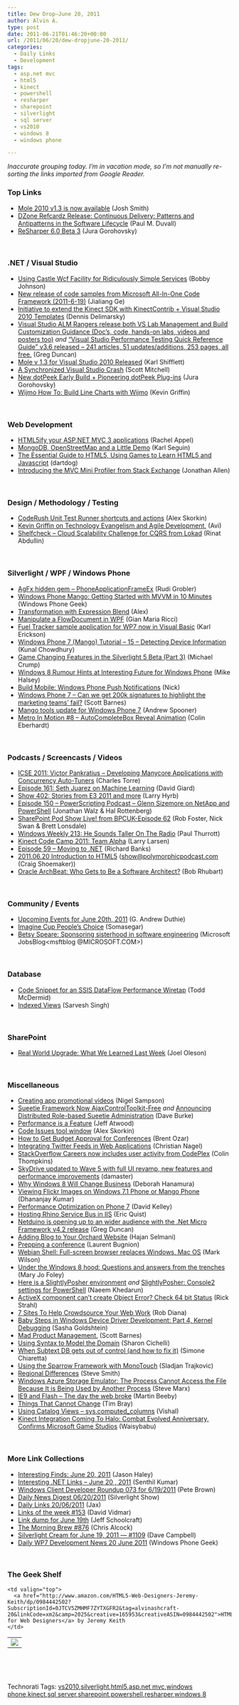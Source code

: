 ```yaml
---
title: Dew Drop–June 20, 2011
author: Alvin A.
type: post
date: 2011-06-21T01:46:20+00:00
url: /2011/06/20/dew-dropjune-20-2011/
categories:
  - Daily Links
  - Development
tags:
  - asp.net mvc
  - html5
  - kinect
  - powershell
  - resharper
  - sharepoint
  - silverlight
  - sql server
  - vs2010
  - windows 8
  - windows phone

---
```

_Inaccurate grouping today. I’m in vacation mode, so I’m not manually re-sorting the links imported from Google Reader._

### <a name="top"></a>Top Links

  * [Mole 2010 v1.3 is now available][1] (Josh Smith)
  * <a href="http://refcardz.dzone.com/refcardz/continuous-delivery-patterns?oid=hom42229" target="_blank">DZone Refcardz Release: Continuous Delivery: Patterns and Antipatterns in the Software Lifecycle</a> (Paul M. Duvall)
  * [ReSharper 6.0 Beta 3][2] (Jura Gorohovsky)

&#160;

### <a name="dotnet"></a>.NET / Visual Studio

  * [Using Castle Wcf Facility for Ridiculously Simple Services][3] (Bobby Johnson)
  * <a href="http://blogs.msdn.com/b/codefx/archive/2011/06/19/new-release-of-code-samples-from-microsoft-all-in-one-code-framework-2011-6-19.aspx" target="_blank">New release of code samples from Microsoft All-In-One Code Framework (2011-6-19)</a> (Jialiang Ge)
  * [Initiative to extend the Kinect SDK with KinectContrib + Visual Studio 2010 Templates][4] (Dennis Delimarsky)
  * [Visual Studio ALM Rangers release both VS Lab Management and Build Customization Guidance (Doc’s, code, hands-on labs, videos and posters too)][5] _and_ [“Visual Studio Performance Testing Quick Reference Guide” v3.6 released &#8211; 241 articles, 51 updates/additions, 253 pages, all free.][6] (Greg Duncan)
  * [Mole v 1.3 for Visual Studio 2010 Released][7] (Karl Shifflett)
  * [A Synchronized Visual Studio Crash][8] (Scott Mitchell)
  * [New dotPeek Early Build + Pioneering dotPeek Plug-ins][9] (Jura Gorohovsky)
  * [Wijmo How To: Build Line Charts with Wijmo][10] (Kevin Griffin)

&#160;

### <a name="web"></a>Web Development

  * [HTML5ify your ASP.NET MVC 3 applications][11] (Rachel Appel)
  * [MongoDB, OpenStreetMap and a Little Demo][12] (Karl Seguin)
  * [The Essential Guide to HTML5, Using Games to Learn HTML5 and Javascript][13] (dartdog)
  * [Introducing the MVC Mini Profiler from Stack Exchange][14] (Jonathan Allen)

&#160;

### <a name="design"></a>Design / Methodology / Testing

  * [CodeRush Unit Test Runner shortcuts and actions][15] (Alex Skorkin)
  * [Kevin Griffin on Technology Evangelism and Agile Development,][16] (Avi)
  * [Shelfcheck &#8211; Cloud Scalability Challenge for CQRS from Lokad][17] (Rinat Abdullin)

&#160;

### <a name="silverlight"></a>Silverlight / WPF / Windows Phone

  * [AgFx hidden gem &#8211; PhoneApplicationFrameEx][18] (Rudi Grobler)
  * [Windows Phone Mango: Getting Started with MVVM in 10 Minutes][19] (Windows Phone Geek)
  * [Transformation with Expression Blend][20] (Alex)
  * [Manipulate a FlowDocument in WPF][21] (Gian Maria Ricci)
  * [Fuel Tracker sample application for WP7 now in Visual Basic][22] (Karl Erickson)
  * [Windows Phone 7 (Mango) Tutorial &#8211; 15 &#8211; Detecting Device Information][23] (Kunal Chowdhury)
  * [Game Changing Features in the Silverlight 5 Beta (Part 3)][24] (Michael Crump)
  * [Windows 8 Rumour Hints at Interesting Future for Windows Phone][25] (Mike Halsey)
  * [Build Mobile: Windows Phone Push Notifications][26] (Nick)
  * [Windows Phone 7 – Can we get 200k signatures to highlight the marketing teams’ fail?][27] (Scott Barnes)
  * [Mango tools update for Windows Phone 7][28] (Andrew Spooner)
  * [Metro In Motion #8 – AutoCompleteBox Reveal Animation][29] (Colin Eberhardt)

&#160;

### <a name="podcasts"></a>Podcasts / Screencasts / Videos

  * [ICSE 2011: Victor Pankratius &#8211; Developing Manycore Applications with Concurrency Auto-Tuners][30] (Charles Torre)
  * [Episode 161: Seth Juarez on Machine Learning][31] (David Giard)
  * [Show 402: Stories from E3 2011 and more][32] (Larry Hyrb)
  * [Episode 150 &#8211; PowerScripting Podcast &#8211; Glenn Sizemore on NetApp and PowerShell][33] (Jonathan Walz & Hal Rottenberg)
  * [SharePoint Pod Show Live! from BPCUK-Episode 62][34] (Rob Foster, Nick Swan & Brett Lonsdale)
  * [Windows Weekly 213: He Sounds Taller On The Radio][35] (Paul Thurrott)
  * [Kinect Code Camp 2011: Team Alpha][36] (Larry Larsen)
  * [Episode 59 &#8211; Moving to .NET][37] (Richard Banks)
  * [2011.06.20 Introduction to HTML5][38] (show@polymorphicpodcast.com (Craig Shoemaker))
  * <a href="http://blogs.oracle.com/archbeat/entry/show_notes_who_gets_to_be_a_so" target="_blank">Oracle ArchBeat: Who Gets to Be a Software Architect?</a> (Bob Rhubart)

&#160;

### <a name="events"></a>Community / Events

  * [Upcoming Events for June 20th, 2011][39] (G. Andrew Duthie)
  * [Imagine Cup People&#8217;s Choice][40] (Somasegar)
  * [Betsy Speare: Sponsoring sisterhood in software engineering][41] (Microsoft JobsBlog<msftblog @MICROSOFT.COM>)

&#160;

### <a name="db"></a>Database

  * [Code Snippet for an SSIS DataFlow Performance Wiretap][42] (Todd McDermid)
  * [Indexed Views][43] (Sarvesh Singh)

&#160;

### <a name="sp"></a>SharePoint

  * [Real World Upgrade: What We Learned Last Week][44] (Joel Oleson)

&#160;

### <a name="misc"></a>Miscellaneous

  * [Creating app promotional videos][45] (Nigel Sampson)
  * [Sueetie Framework Now AjaxControlToolkit-Free][46] _and_ [Announcing Distributed Role-based Sueetie Administration][47] (Dave Burke)
  * [Performance is a Feature][48] (Jeff Atwood)
  * [Code Issues tool window][49] (Alex Skorkin)
  * [How to Get Budget Approval for Conferences][50] (Brent Ozar)
  * [Integrating Twitter Feeds in Web Applications][51] (Christian Nagel)
  * [StackOverflow Careers now includes user activity from CodePlex][52] (Colin Thompkins)
  * [SkyDrive updated to Wave 5 with full UI revamp, new features and performance improvements][53] (damaster)
  * [Why Windows 8 Will Change Business][54] (Deborah Hanamura)
  * [Viewing Flickr Images on Windows 7.1 Phone or Mango Phone][55] (Dhananjay Kumar)
  * [Performance Optimization on Phone 7][56] (David Kelley)
  * [Hosting Rhino Service Bus in IIS][57] (Eric Quist)
  * [Netduino is opening up to an wider audience with the .Net Micro Framework v4.2 release][58] (Greg Duncan)
  * [Adding Blog to Your Orchard Website][59] (Hajan Selmani)
  * [Prepping a conference][60] (Laurent Bugnion)
  * [Webian Shell: Full-screen browser replaces Windows, Mac OS][61] (Mark Wilson)
  * [Under the Windows 8 hood: Questions and answers from the trenches][62] (Mary Jo Foley)
  * [Here is a SlightlyPosher environment][63] _and_ [SlightlyPosher: Console2 settings for PowerShell][64] (Naeem Khedarun)
  * [ActiveX component can&#8217;t create Object Error? Check 64 bit Status][65] (Rick Strahl)
  * [7 Sites To Help Crowdsource Your Web Work][66] (Rob Diana)
  * [Baby Steps in Windows Device Driver Development: Part 4, Kernel Debugging][67] (Sasha Goldshtein)
  * [Mad Product Management.][68] (Scott Barnes)
  * [Using Syntax to Model the Domain][69] (Sharon Cichelli)
  * [When Subtext DB gets out of control (and how to fix it)][70] (Simone Chiaretta)
  * [Using the Sparrow Framework with MonoTouch][71] (Sladjan Trajkovic)
  * [Regional Differences][72] (Steve Smith)
  * [Windows Azure Storage Emulator: The Process Cannot Access the File Because It is Being Used by Another Process][73] (Steve Marx)
  * [IE9 and Flash &#8211; The day the web broke][74] (Martin Beeby)
  * [Things That Cannot Change][75] (Tim Bray)
  * [Using Catalog Views – sys.computed_columns][76] (Vishal)
  * [Kinect Integration Coming To Halo: Combat Evolved Anniversary, Confirms Microsoft Game Studios][77] (Waisybabu)

&#160;

### <a name="links"></a>More Link Collections

  * [Interesting Finds: June 20, 2011][78] (Jason Haley)
  * [Interesting .NET Links – June 20 , 2011][79] (Senthil Kumar)
  * [Windows Client Developer Roundup 073 for 6/19/2011][80] (Pete Brown)
  * [Daily News Digest 06/20/2011][81] (Silverlight Show)
  * [Daily Links 20/06/2011][82] (Jax)
  * [Links of the week #153][83] (David Vidmar)
  * [Link dump for June 19th][84] (Jeff Schoolcraft)
  * [The Morning Brew #876][85] (Chris Alcock)
  * [Silverlight Cream for June 19, 2011 &#8212; #1109][86] (Dave Campbell)
  * [Daily WP7 Development News 20 June 2011][87] (Windows Phone Geek)

&#160;

### <a name="shelf"></a>The Geek Shelf

<table border="0" cellspacing="0" cellpadding="0">
  <tr>
    <td>
      <img data-recalc-dims="1" decoding="async" src="https://i0.wp.com/ecx.images-amazon.com/images/I/41OxXtMXcYL._SL160_.jpg?w=660" />
    </td>
    
    <td valign="top">
      <a href="http://www.amazon.com/HTML5-Web-Designers-Jeremy-Keith/dp/0984442502?SubscriptionId=0JTCV5ZMHMF7ZYTXGFR2&tag=alvinashcraft-20&linkCode=xm2&camp=2025&creative=165953&creativeASIN=0984442502">HTML5 for Web Designers</a> by Jeremy Keith
    </td>
  </tr>
</table>

&#160;

<div style="padding-bottom: 0px; margin: 0px; padding-left: 0px; padding-right: 0px; display: inline; float: none; padding-top: 0px" id="scid:C16BAC14-9A3D-4c50-9394-FBFEF7A93539:217a1466-9dff-4714-9de8-1c59e677a549" class="wlWriterEditableSmartContent">
  <!--dotnetkickit-->
</div>

&#160;

<div style="padding-bottom: 0px; margin: 0px; padding-left: 0px; padding-right: 0px; display: inline; float: none; padding-top: 0px" id="scid:0767317B-992E-4b12-91E0-4F059A8CECA8:db78ae19-df09-48f9-baa6-1f4cd34df90a" class="wlWriterEditableSmartContent">
  Technorati Tags: <a href="http://technorati.com/tags/vs2010" rel="tag">vs2010</a>,<a href="http://technorati.com/tags/silverlight" rel="tag">silverlight</a>,<a href="http://technorati.com/tags/html5" rel="tag">html5</a>,<a href="http://technorati.com/tags/asp.net+mvc" rel="tag">asp.net mvc</a>,<a href="http://technorati.com/tags/windows+phone" rel="tag">windows phone</a>,<a href="http://technorati.com/tags/kinect" rel="tag">kinect</a>,<a href="http://technorati.com/tags/sql+server" rel="tag">sql server</a>,<a href="http://technorati.com/tags/sharepoint" rel="tag">sharepoint</a>,<a href="http://technorati.com/tags/powershell" rel="tag">powershell</a>,<a href="http://technorati.com/tags/resharper" rel="tag">resharper</a>,<a href="http://technorati.com/tags/windows+8" rel="tag">windows 8</a>
</div>

 [1]: http://joshsmithonwpf.wordpress.com/2011/06/19/mole-2010-v1-3-is-now-available/
 [2]: http://blogs.jetbrains.com/dotnet/2011/06/resharper-60-beta-3/
 [3]: http://feedproxy.google.com/~r/IAmNotMyself/~3/33Uy3BiZaSs/
 [4]: http://feeds.dzone.com/~r/zones/dotnet/~3/E-65bFz-92M/initiative-extend-kinect-sdk
 [5]: http://coolthingoftheday.blogspot.com/2011/06/visual-studio-alm-rangers-release-both.html
 [6]: http://coolthingoftheday.blogspot.com/2011/06/visual-studio-performance-testing-quick.html
 [7]: http://karlshifflett.wordpress.com/2011/06/20/mole-v-1-3-for-visual-studio-2010-released/
 [8]: http://feedproxy.google.com/~r/ScottOnWriting/~3/hnZqTIBS4FY/a-synchronized-visual-studio-crash.aspx
 [9]: http://blogs.jetbrains.com/dotnet/2011/06/new-dotpeek-early-build-pioneering-dotpeek-plug-ins/
 [10]: http://our.componentone.com/2011/06/20/wijmo-how-to-build-line-charts-with-wijmo/
 [11]: http://feedproxy.google.com/~r/RachelAppel/~3/FDuj8S45gFU/html5ify-your-asp.net-mvc-3-applications
 [12]: http://openmymind.net/2011/6/20/MongoDB--OpenStreetMap-and-a-Little-Demo
 [13]: http://feeds.dzone.com/~r/zones/books/~3/i5B9uRGs0nU/essential-guide-html5-using
 [14]: http://www.infoq.com/news/2011/06/Mini-Profiler
 [15]: http://www.skorkin.com/2011/06/coderush-unit-test-runner-shortcuts-and-actions/
 [16]: http://feedproxy.google.com/~r/Typemock/~3/UWfhkGRG7FQ/kevin-griffin-on-technology-evangelism.html
 [17]: http://feeds.abdullin.com/~r/RinatAbdullin/~3/nzSXmuSIxSI/shelfcheck-cloud-scalability-challenge-for-cqrs-from-lokad.html
 [18]: http://feedproxy.google.com/~r/RudiGroblerInTheCloud/~3/r6gTk8xp2M0/agfx-hidden-gem---phoneapplicationframeex
 [19]: http://www.windowsphonegeek.com/articles/Windows-Phone-Mango-Getting-Started-with-MVVM-in-10-Minutes
 [20]: http://expressioniq.com/?p=2605
 [21]: http://feedproxy.google.com/~r/AlkampferEng/~3/uSrsJSQ98fw/
 [22]: http://blogs.msdn.com/b/silverlight_sdk/archive/2011/06/20/fuel-tracker-sample-application-for-wp7-now-in-visual-basic.aspx
 [23]: http://feedproxy.google.com/~r/kunal2383/~3/3vgX_Q154no/windows-phone-7-mango-tutorial-15.html
 [24]: http://feedproxy.google.com/~r/MichaelCrump/~3/4vIEd6HjKdc/game-changing-features-in-the-silverlight-5-beta-part-3.aspx
 [25]: http://windows8news.com/2011/06/20/windows-8-rumour-hints-interesting-future-windows-phone/
 [26]: http://feedproxy.google.com/~r/NicksNetTravels/~3/j-ejt8ontg8/post.aspx
 [27]: http://feedproxy.google.com/~r/MsMossyblog/~3/kw1FjDVJowM/661
 [28]: http://feedproxy.google.com/~r/ubelly/~3/95EhEKxWmTo/
 [29]: http://www.scottlogic.co.uk/blog/colin/2011/06/metro-in-motion-8-autocompletebox-reveal-animation/
 [30]: http://channel9.msdn.com/posts/ICSE-2011-Victor-Pankratius-Developing-Manycore-Applications-with-Auto-Tuners
 [31]: http://feedproxy.google.com/~r/TechnologyAndFriends/~3/4LxJ_OWdzdI/tf161.aspx
 [32]: http://feedproxy.google.com/~r/MajorNelsonblogcast/~3/Bsbgm9VMmto/
 [33]: http://feedproxy.google.com/~r/Powerscripting/~3/6rBzKJc3f_s/episode-150-power-scripting-podcast-glenn-sizemore-on-net-app-and-power-shell
 [34]: http://www.sharepointpodshow.com/archive/2011/06/20/sharepoint-pod-show-live-from-bpcuk-episode-62.aspx
 [35]: http://www.winsupersite.com/article/podcasts/windows-weekly-213-sounds-taller-radio-139527
 [36]: http://channel9.msdn.com/posts/Kinect-Code-Camp-2011-Team-Alpha
 [37]: http://feedproxy.google.com/~r/TalkingShopDownUnder/~3/hgDPF-uqcGk/episode-59-moving-to-net.html
 [38]: http://polymorphicpodcast.com/shows/html5/
 [39]: http://feeds.devhammer.net/~r/devhammer/~3/qnVsq6QTizM/upcoming-events-for-june-20th-2011
 [40]: http://blogs.msdn.com/b/somasegar/archive/2011/06/20/imagine-cup-people-s-choice.aspx
 [41]: http://feeds.microsoftjobsblog.com/~r/MicrosoftJobsBlog/~3/RzRLg6rWQRM/
 [42]: http://feedproxy.google.com/~r/sqlserverpedia/~3/tjVW9FGlSGU/
 [43]: http://feedproxy.google.com/~r/sqlserverpedia/~3/M9bxlIoJvvU/
 [44]: http://feedproxy.google.com/~r/JoelsSharepointLand/~3/1uQfh1Chcc8/ViewPost.aspx
 [45]: http://compiledexperience.com/blog/posts/creating-app-promotional-videos
 [46]: http://feedproxy.google.com/~r/DaveBurke/~3/VZqoC69cG9Q/post.aspx
 [47]: http://feedproxy.google.com/~r/DaveBurke/~3/hlz0WdDFXdU/post.aspx
 [48]: http://www.codinghorror.com/blog/2011/06/performance-is-a-feature.html
 [49]: http://www.skorkin.com/2011/06/code-issues-tool-window/
 [50]: http://feedproxy.google.com/~r/BrentOzar-SqlServerDba/~3/m-XOA5WF1yI/
 [51]: http://weblogs.thinktecture.com/cnagel/2011/06/integrating-twitter-feeds-in-web-applications.html
 [52]: http://blogs.msdn.com/b/codeplex/archive/2011/06/20/codeplex-on-stackoverflow-careers.aspx
 [53]: http://feedproxy.google.com/~r/liveside/~3/Z22EMGW9cHI/
 [54]: http://www.identitymine.com/forward/2011/06/why-windows-8-will-change-business/
 [55]: http://debugmode.net/2011/06/21/viewing-flicker-images-on-windows-7-phone/
 [56]: http://mobile.dzone.com/news/performance-optimization-phone
 [57]: http://blog.irm.se/blogs/eric/archive/2011/06/19/Hosting-Rhino-Service-Bus-in-IIS.aspx
 [58]: http://channel9.msdn.com/coding4fun/blog/Netduino-is-opening-up-to-an-wider-audience-with-the-Net-Micro-Framework-v42-release
 [59]: http://feedproxy.google.com/~r/hajan/~3/TPL1paBAvOs/adding-a-blog-to-your-orchard-website.aspx
 [60]: http://feedproxy.google.com/~r/galasoft/~3/1DwKqnIV4Qw/prepping-a-conference.aspx
 [61]: http://feeds.betanews.com/~r/bn/~3/Kh0lOvBB80Y/1308613416
 [62]: http://www.zdnet.com/blog/microsoft/under-the-windows-8-hood-questions-and-answers-from-the-trenches/9738
 [63]: http://sharpfellows.com/post.aspx?id=a41cdb43-1ef6-41a3-b18f-b04ad776e04e
 [64]: http://sharpfellows.com/post.aspx?id=40ae169a-a706-4913-ad63-a4cb78364dee
 [65]: http://feedproxy.google.com/~r/RickStrahl/~3/yN14bIRNqoo/ActiveX-component-cant-create-Object-Error-Check-64-bit-Status
 [66]: http://feedproxy.google.com/~r/RegularGeek/~3/JmRXhI-sMEw/
 [67]: http://blogs.microsoft.co.il/blogs/sasha/archive/2011/06/20/baby-steps-in-windows-device-driver-development-part-4-kernel-debugging.aspx
 [68]: http://feedproxy.google.com/~r/MsMossyblog/~3/CuUXZy0iiA0/654
 [69]: http://feedproxy.google.com/~r/LosTechies/~3/s6BdMeMiC1U/
 [70]: http://feedproxy.google.com/~r/Codeclimber/~3/Mt_j4F6uYHc/When-subtext-DB-gets-out-of-control-and-how-to-fix-it.aspx
 [71]: http://feedproxy.google.com/~r/jayway/posts/~3/5-RgdXK-WcQ/
 [72]: http://stevesmithblog.com/blog/regional-differences/
 [73]: http://blog.smarx.com/posts/windows-azure-storage-emulator-the-process-cannot-access-the-file-because-it-is-being-used-by-another-process
 [74]: http://www.thewayithink.co.uk/post/2011/06/20/IE9-and-Flash-The-day-the-web-broke.aspx
 [75]: http://feedproxy.google.com/~r/blogspot/hsDu/~3/tWEh63uQLXY/things-that-cannot-change.html
 [76]: http://feedproxy.google.com/~r/sqlserverpedia/~3/DjtNTtRMVNA/
 [77]: http://feedproxy.google.com/~r/RedmondPie/~3/hksfVgobsvA/
 [78]: http://jasonhaley.com/blog/post.aspx?id=14929d9c-2799-4bf8-ac3c-b071dde60499
 [79]: http://feedproxy.google.com/~r/ginktage/EPSB/~3/NDNYTtNMd0g/
 [80]: http://feedproxy.google.com/~r/PeteBrown/~3/CeXsdxu1Wyc/windows-client-developer-roundup-073-for-6-19-2011
 [81]: http://feedproxy.google.com/~r/silverlightshow/~3/pHgKKABlY6g/Daily-News-Digest-06-20-2011.aspx
 [82]: http://feedproxy.google.com/~r/parsimonyjax/~3/Iy09aXm-g8U/daily-links-20062011.html
 [83]: http://feeds.vidmar.net/~r/BiteMyBytes/~3/ilvn8UhAkpw/links-of-the-week-153.aspx
 [84]: http://thequeue.net/blog/2011/06/19/link-dump-for-june-19th/
 [85]: http://feedproxy.google.com/~r/ReflectivePerspective/~3/5AGXzAMzzp0/
 [86]: http://geekswithblogs.net/WynApseTechnicalMusings/archive/2011/06/19/145920.aspx
 [87]: http://www.windowsphonegeek.com/news/daily-wp7-development-news-20-june-2011